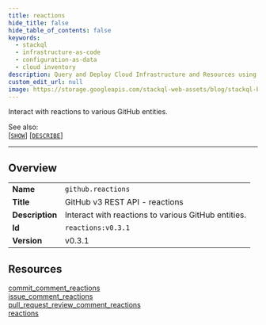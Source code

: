 ```yaml
---
title: reactions
hide_title: false
hide_table_of_contents: false
keywords:
  - stackql
  - infrastructure-as-code
  - configuration-as-data
  - cloud inventory
description: Query and Deploy Cloud Infrastructure and Resources using SQL
custom_edit_url: null
image: https://storage.googleapis.com/stackql-web-assets/blog/stackql-blog-post-featured-image.png
---
```

Interact with reactions to various GitHub entities.  
    
See also:   
[[` SHOW `]](/docs/language-spec/show) [[` DESCRIBE `]](/docs/language-spec/describe)  
* * * 
## Overview
<table><tbody>
<tr><td><b>Name</b></td><td><code>github.reactions</code></td></tr>
<tr><td><b>Title</b></td><td>GitHub v3 REST API - reactions</td></tr>
<tr><td><b>Description</b></td><td>Interact with reactions to various GitHub entities.</td></tr>
<tr><td><b>Id</b></td><td><code>reactions:v0.3.1</code></td></tr>
<tr><td><b>Version</b></td><td>v0.3.1</td></tr>
</tbody></table>

## Resources
<div class="row">
<div class="providerDocColumn">
<a href="/docs/providers/github/reactions/commit_comment_reactions">commit_comment_reactions</a><br />
<a href="/docs/providers/github/reactions/issue_comment_reactions">issue_comment_reactions</a><br />
</div>
<div class="providerDocColumn">
<a href="/docs/providers/github/reactions/pull_request_review_comment_reactions">pull_request_review_comment_reactions</a><br />
<a href="/docs/providers/github/reactions/reactions">reactions</a><br />
</div>
</div>
